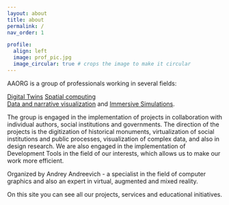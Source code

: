 ```yaml
---
layout: about
title: about
permalink: /
nav_order: 1

profile:
  align: left
  image: prof_pic.jpg
  image_circular: true # crops the image to make it circular
---
```


AAORG is a group of professionals working in several fields:


[Digital Twins](https://en.wikipedia.org/wiki/Digital_twin) 
[Spatial computing](https://en.wikipedia.org/wiki/Spatial_computing/)  
[Data and narrative visualization](https://en.wikipedia.org/wiki/Data_and_information_visualization) and [Immersive Simulations](https://en.wikipedia.org/wiki/Immersive_sim).

The group is engaged in the implementation of projects in collaboration with individual authors, social institutions and governments.
The direction of the projects is the digitization of historical monuments, virtualization of social institutions and public processes, visualization of complex data, and also in design research.
We are also engaged in the implementation of Development Tools in the field of our interests, which allows us to make our work more efficient.

Organized by Andrey Andreevich - a specialist in the field of computer graphics and also an expert in virtual, augmented and mixed reality.

On this site you can see all our projects, services and educational initiatives.
